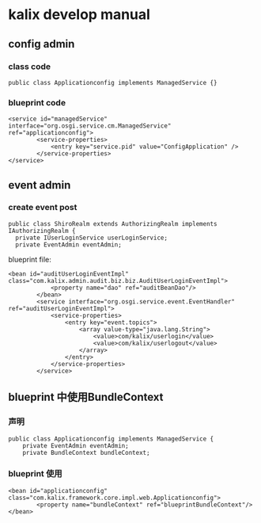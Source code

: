 # kalix develop manual
## config admin
### class code
    public class Applicationconfig implements ManagedService {}
### blueprint code
    <service id="managedService" interface="org.osgi.service.cm.ManagedService" ref="applicationconfig">
            <service-properties>
                <entry key="service.pid" value="ConfigApplication" />
            </service-properties>
    </service>
## event admin
### create event post
    public class ShiroRealm extends AuthorizingRealm implements IAuthorizingRealm {
      private IUserLoginService userLoginService;
      private EventAdmin eventAdmin;

blueprint file:

    <bean id="auditUserLoginEventImpl" class="com.kalix.admin.audit.biz.biz.AuditUserLoginEventImpl">
                <property name="dao" ref="auditBeanDao"/>
            </bean>
            <service interface="org.osgi.service.event.EventHandler" ref="auditUserLoginEventImpl">
                <service-properties>
                    <entry key="event.topics">
                        <array value-type="java.lang.String">
                            <value>com/kalix/userlogin</value>
                            <value>com/kalix/userlogout</value>
                        </array>
                    </entry>
                </service-properties>
            </service>

## blueprint 中使用BundleContext

  ### 声明
    public class Applicationconfig implements ManagedService {
        private EventAdmin eventAdmin;
        private BundleContext bundleContext;

  ### blueprint 使用
    <bean id="applicationconfig" class="com.kalix.framework.core.impl.web.Applicationconfig">
            <property name="bundleContext" ref="blueprintBundleContext"/>
    </bean>


